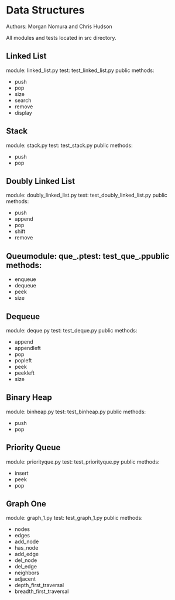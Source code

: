 # Data Structures
Authors: Morgan Nomura and Chris Hudson

All modules and tests located in src directory.

## Linked List
module: linked_list.py
test: test_linked_list.py
public methods:
* push
* pop
* size
* search
* remove
* display

## Stack
module: stack.py
test: test_stack.py
public methods:
* push
* pop

## Doubly Linked List
module: doubly_linked_list.py
test: test_doubly_linked_list.py
public methods:
* push
* append
* pop
* shift
* remove

## Queumodule: que_.ptest: test_que_.ppublic methods:
* enqueue
* dequeue
* peek
* size

## Dequeue
module: deque.py
test: test_deque.py
public methods:
* append
* appendleft
* pop
* popleft
* peek
* peekleft
* size

## Binary Heap
module: binheap.py
test: test_binheap.py
public methods:
* push
* pop

## Priority Queue
module: priorityque.py
test: test_priorityque.py
public methods:
* insert
* peek
* pop

## Graph One
module: graph_1.py
test: test_graph_1.py
public methods:
* nodes
* edges
* add_node
* has_node
* add_edge
* del_node
* del_edge
* neighbors
* adjacent
* depth_first_traversal
* breadth_first_traversal